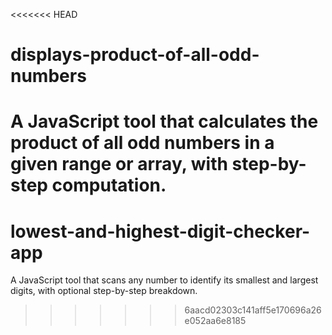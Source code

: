 <<<<<<< HEAD
# displays-product-of-all-odd-numbers
A JavaScript tool that calculates the product of all odd numbers in a given range or array, with step-by-step computation.
=======
# lowest-and-highest-digit-checker-app
A JavaScript tool that scans any number to identify its smallest and largest digits, with optional step-by-step breakdown.
>>>>>>> 6aacd02303c141aff5e170696a26e052aa6e8185
